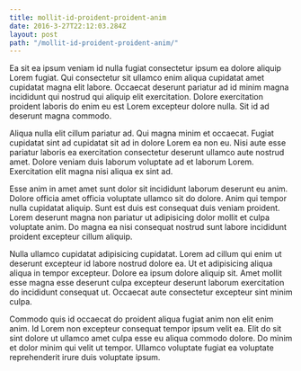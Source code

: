 ```yaml
---
title: mollit-id-proident-proident-anim
date: 2016-3-27T22:12:03.284Z
layout: post
path: "/mollit-id-proident-proident-anim/"
---
```


Ea sit ea ipsum veniam id nulla fugiat consectetur ipsum ea dolore aliquip Lorem fugiat. Qui consectetur sit ullamco enim aliqua cupidatat amet cupidatat magna elit labore. Occaecat deserunt pariatur ad id minim magna incididunt qui nostrud qui aliquip elit exercitation. Dolore exercitation proident laboris do enim eu est Lorem excepteur dolore nulla. Sit id ad deserunt magna commodo.

Aliqua nulla elit cillum pariatur ad. Qui magna minim et occaecat. Fugiat cupidatat sint ad cupidatat sit ad in dolore Lorem ea non eu. Nisi aute esse pariatur laboris ea exercitation consectetur deserunt ullamco aute nostrud amet. Dolore veniam duis laborum voluptate ad et laborum Lorem. Exercitation elit magna nisi aliqua ex sint ad.

Esse anim in amet amet sunt dolor sit incididunt laborum deserunt eu anim. Dolore officia amet officia voluptate ullamco sit do dolore. Anim qui tempor nulla cupidatat aliquip. Sunt est duis est consequat duis veniam proident. Lorem deserunt magna non pariatur ut adipisicing dolor mollit et culpa voluptate anim. Do magna ea nisi consequat nostrud sunt labore incididunt proident excepteur cillum aliquip.

Nulla ullamco cupidatat adipisicing cupidatat. Lorem ad cillum qui enim ut deserunt excepteur id labore nostrud dolore ea. Ut et adipisicing aliqua aliqua in tempor excepteur. Dolore ea ipsum dolore aliquip sit. Amet mollit esse magna esse deserunt culpa excepteur deserunt laborum exercitation do incididunt consequat ut. Occaecat aute consectetur excepteur sint minim culpa.

Commodo quis id occaecat do proident aliqua fugiat anim non elit enim anim. Id Lorem non excepteur consequat tempor ipsum velit ea. Elit do sit sint dolore ut ullamco amet culpa esse eu aliqua commodo dolore. Do minim et dolor minim qui velit ut tempor. Ullamco voluptate fugiat ea voluptate reprehenderit irure duis voluptate ipsum.